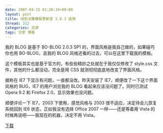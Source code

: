 ```yaml
---
date: 2007-04-15 01:28:34+00:00
layout: post
title: 绿色淡雅模板更新至 2.0.3 适用
thread: 312
categories: 资源
tags: 分享 博客
---
```


我的 BLOG 是基于 BO-BLOG 2.0.3 SP1 的，界面风格是我自己做的，如果碰巧你也用 BO-BLOG，且我的 BLOG 风格还看的过去，可以在这里下载我的模板。  
  
这个模板其实也是基于官方的，有些些精妙之处就在于我仅仅修改了 style.css 文件，其他的什么都没动，完全是用 CSS 就测彻彻底底地改变了界面风格。  
  
据称在 IE7 下显示有问题，一直都没改。昨天安装了 IE7，顺便改了一下这个界面风格的 BUG，IE7 的用户浏览我的 BLOG 看起来应该没问题了。同时已测试 Opera 9.2 和  Firefox 2.0，显示效果也没问题。<!-- more -->  
  
顺便评论一下 IE7，2003 下使用，感觉风格与 2003 很不适应，决定待会儿恢复系统回到 IE6 状态，正如我没有选择 Office 2007 一样——还是等着用 Vista 的时候再说吧——我现在的机器，决定不用 Vista。  
  
[下载](/assets/Template.Yonsm.rar) 
